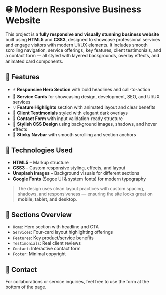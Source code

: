 # 🌐 Modern Responsive Business Website

This project is a **fully responsive and visually stunning business website** built using **HTML5** and **CSS3**, designed to showcase professional services and engage visitors with modern UI/UX elements. It includes smooth scrolling navigation, service offerings, key features, client testimonials, and a contact form — all styled with layered backgrounds, overlay effects, and animated card components.

## 🚀 Features

* ⚡ **Responsive Hero Section** with bold headlines and call-to-action
* 🧩 **Service Cards** for showcasing design, development, SEO, and UI/UX services
* 💡 **Feature Highlights** section with animated layout and clear benefits
* 📣 **Client Testimonials** styled with elegant dark overlays
* 📨 **Contact Form** with input validation-ready structure
* 🎨 **Stylish CSS Design** using background images, shadows, and hover effects
* 🧭 **Sticky Navbar** with smooth scrolling and section anchors

## 📁 Technologies Used

* **HTML5** – Markup structure
* **CSS3** – Custom responsive styling, effects, and layout
* **Unsplash Images** – Background visuals for different sections
* **Google Fonts** (Segoe UI & system fonts) for modern typography


> The design uses clean layout practices with custom spacing, shadows, and responsiveness — ensuring the site looks great on **mobile, tablet, and desktop**.

## 📌 Sections Overview

* `Home`: Hero section with headline and CTA
* `Services`: Four-card layout highlighting offerings
* `Features`: Key product/service benefits
* `Testimonials`: Real client reviews
* `Contact`: Interactive contact form
* `Footer`: Minimal copyright

## 📩 Contact

For collaborations or service inquiries, feel free to use the form at the bottom of the page.



